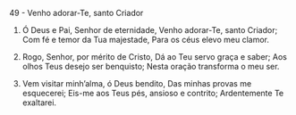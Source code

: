 49 - Venho adorar-Te, santo Criador

1. Ó Deus e Pai, Senhor de eternidade,
   Venho adorar-Te, santo Criador;
   Com fé e temor da Tua majestade,
   Para os céus elevo meu clamor.

2. Rogo, Senhor, por mérito de Cristo,
   Dá ao Teu servo graça e saber;
   Aos olhos Teus desejo ser benquisto;
   Nesta oração transforma o meu ser.

3. Vem visitar minh’alma, ó Deus bendito,
   Das minhas provas me esquecerei;
   Eis-me aos Teus pés, ansioso e contrito;
   Ardentemente Te exaltarei.
